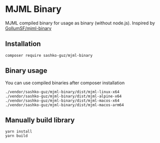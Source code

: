 # MJML Binary

MJML compiled binary for usage as binary (without node.js).
Inspired by [GollumSF/mjml-binary](https://github.com/GollumSF/mjml-binary)

## Installation

```shell
composer require sashko-guz/mjml-binary
```

## Binary usage

You can use compiled binaries after composer installation
```shell
./vendor/sashko-guz/mjml-binary/dist/mjml-linux-x64
./vendor/sashko-guz/mjml-binary/dist/mjml-alpine-x64
./vendor/sashko-guz/mjml-binary/dist/mjml-macos-x64
./vendor/sashko-guz/mjml-binary/dist/mjml-macos-arm64
```

## Manually build library

```
yarn install
yarn build
```
